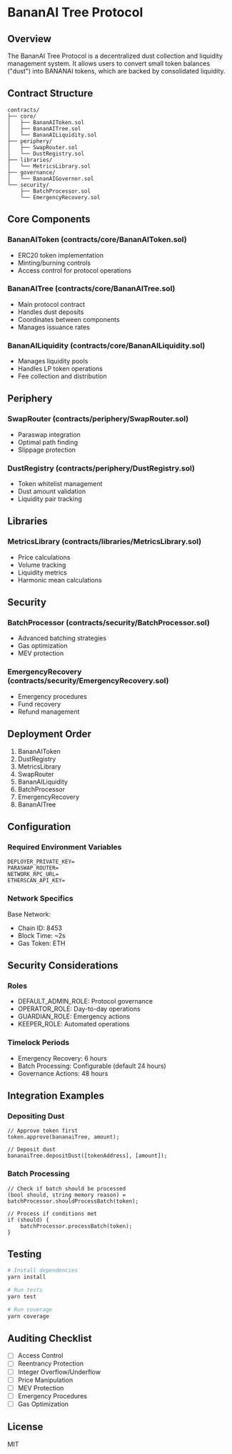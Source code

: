 # BananAI Tree Protocol

## Overview
The BananAI Tree Protocol is a decentralized dust collection and liquidity management system. It allows users to convert small token balances ("dust") into BANANAI tokens, which are backed by consolidated liquidity.

## Contract Structure

```
contracts/
├── core/
│   ├── BananAIToken.sol
│   ├── BananAITree.sol
│   └── BananAILiquidity.sol
├── periphery/
│   ├── SwapRouter.sol
│   └── DustRegistry.sol
├── libraries/
│   └── MetricsLibrary.sol
├── governance/
│   └── BananAIGovernor.sol
└── security/
    ├── BatchProcessor.sol
    └── EmergencyRecovery.sol
```

## Core Components

### BananAIToken (contracts/core/BananAIToken.sol)
- ERC20 token implementation
- Minting/burning controls
- Access control for protocol operations

### BananAITree (contracts/core/BananAITree.sol)
- Main protocol contract
- Handles dust deposits
- Coordinates between components
- Manages issuance rates

### BananAILiquidity (contracts/core/BananAILiquidity.sol)
- Manages liquidity pools
- Handles LP token operations
- Fee collection and distribution

## Periphery

### SwapRouter (contracts/periphery/SwapRouter.sol)
- Paraswap integration
- Optimal path finding
- Slippage protection

### DustRegistry (contracts/periphery/DustRegistry.sol)
- Token whitelist management
- Dust amount validation
- Liquidity pair tracking

## Libraries

### MetricsLibrary (contracts/libraries/MetricsLibrary.sol)
- Price calculations
- Volume tracking
- Liquidity metrics
- Harmonic mean calculations

## Security

### BatchProcessor (contracts/security/BatchProcessor.sol)
- Advanced batching strategies
- Gas optimization
- MEV protection

### EmergencyRecovery (contracts/security/EmergencyRecovery.sol)
- Emergency procedures
- Fund recovery
- Refund management

## Deployment Order
1. BananAIToken
2. DustRegistry
3. MetricsLibrary
4. SwapRouter
5. BananAILiquidity
6. BatchProcessor
7. EmergencyRecovery
8. BananAITree

## Configuration

### Required Environment Variables
```
DEPLOYER_PRIVATE_KEY=
PARASWAP_ROUTER=
NETWORK_RPC_URL=
ETHERSCAN_API_KEY=
```

### Network Specifics
Base Network:
- Chain ID: 8453
- Block Time: ~2s
- Gas Token: ETH

## Security Considerations

### Roles
- DEFAULT_ADMIN_ROLE: Protocol governance
- OPERATOR_ROLE: Day-to-day operations
- GUARDIAN_ROLE: Emergency actions
- KEEPER_ROLE: Automated operations

### Timelock Periods
- Emergency Recovery: 6 hours
- Batch Processing: Configurable (default 24 hours)
- Governance Actions: 48 hours

## Integration Examples

### Depositing Dust
```solidity
// Approve token first
token.approve(bananaiTree, amount);

// Deposit dust
bananaiTree.depositDust([tokenAddress], [amount]);
```

### Batch Processing
```solidity
// Check if batch should be processed
(bool should, string memory reason) = batchProcessor.shouldProcessBatch(token);

// Process if conditions met
if (should) {
    batchProcessor.processBatch(token);
}
```

## Testing

```bash
# Install dependencies
yarn install

# Run tests
yarn test

# Run coverage
yarn coverage
```

## Auditing Checklist
- [ ] Access Control
- [ ] Reentrancy Protection
- [ ] Integer Overflow/Underflow
- [ ] Price Manipulation
- [ ] MEV Protection
- [ ] Emergency Procedures
- [ ] Gas Optimization

## License
MIT
